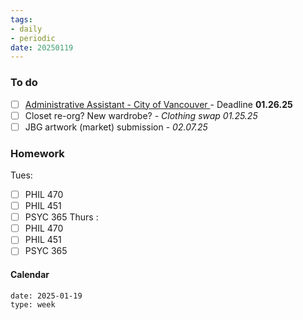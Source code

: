 ```yaml
---
tags:
- daily
- periodic
date: 20250119
---
```


### To do
- [ ] [Administrative Assistant - City of Vancouver ](https://career17.sapsf.com/portalcareer?_s.crb=0z7SXa3xiVwh%252bsW%252bvByEzapDkPoSbiteYG3UyQAQnIA%253d)- Deadline **01.26.25**
- [ ] Closet re-org? New wardrobe? - *Clothing swap 01.25.25*
- [ ] JBG artwork (market) submission - *02.07.25*

### Homework
Tues:
- [ ] PHIL 470
- [ ] PHIL 451
- [ ] PSYC 365
Thurs :
- [ ] PHIL 470
- [ ] PHIL 451
- [ ] PSYC 365
#### Calendar
```gEvent
date: 2025-01-19
type: week
```


